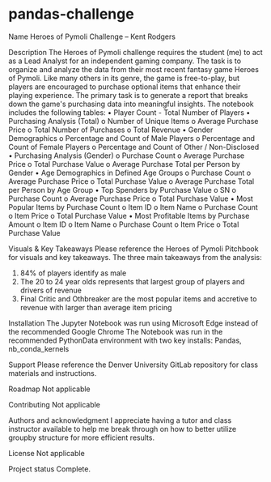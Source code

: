 # pandas-challenge
Name
Heroes of Pymoli Challenge – Kent Rodgers

Description
The Heroes of Pymoli challenge requires the student (me) to act as a Lead Analyst for an independent gaming company. The task is to organize and analyze the data from their most recent fantasy game Heroes of Pymoli. Like many others in its genre, the game is free-to-play, but players are encouraged to purchase optional items that enhance their playing experience. The primary task is to generate a report that breaks down the game's purchasing data into meaningful insights. The notebook includes the following tables: 
•	Player Count - Total Number of Players
•	Purchasing Analysis (Total)
o	 Number of Unique Items
o	Average Purchase Price
o	Total Number of Purchases
o	Total Revenue
•	Gender Demographics
o	Percentage and Count of Male Players
o	Percentage and Count of Female Players
o	Percentage and Count of Other / Non-Disclosed
•	Purchasing Analysis (Gender)
o	Purchase Count
o	Average Purchase Price
o	Total Purchase Value
o	Average Purchase Total per Person by Gender
•	Age Demographics in Defined Age Groups
o	Purchase Count
o	Average Purchase Price
o	Total Purchase Value
o	Average Purchase Total per Person by Age Group
•	Top Spenders by Purchase Value
o	SN
o	Purchase Count
o	Average Purchase Price
o	Total Purchase Value
•	Most Popular Items by Purchase Count
o	Item ID
o	Item Name
o	Purchase Count
o	Item Price
o	Total Purchase Value
•	Most Profitable Items by Purchase Amount
o	Item ID
o	Item Name
o	Purchase Count
o	Item Price
o	Total Purchase Value

Visuals & Key Takeaways
Please reference the Heroes of Pymoli Pitchbook for visuals and key takeaways. The three main takeaways from the analysis:
1) 84% of players identify as male
2) The 20 to 24 year olds represents that largest group of players and drivers of revenue
3) Final Critic and Othbreaker are the most popular items and accretive to revenue with larger than average item pricing

Installation
The Jupyter Notebook was run using Microsoft Edge instead of the recommended Google Chrome
The Notebook was run in the recommended PythonData environment with two key installs: Pandas, nb_conda_kernels

Support
Please reference the Denver University GitLab repository for class materials and instructions.

Roadmap
Not applicable

Contributing
Not applicable

Authors and acknowledgment
I appreciate having a tutor and class instructor available to help me break through on how to better utilize groupby structure for more efficient results.

License
Not applicable

Project status
Complete.


